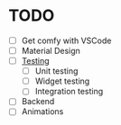 # TODO

- [ ] Get comfy with VSCode
- [ ] Material Design
- [ ] [Testing](https://flutter.dev/docs/testing)
  - [ ] Unit testing
  - [ ] Widget testing
  - [ ] Integration testing
- [ ] Backend
- [ ] Animations
